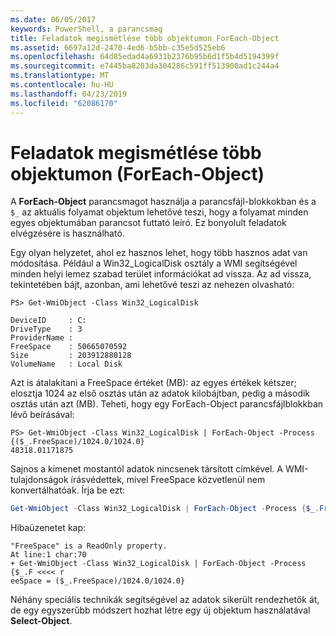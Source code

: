 ```yaml
---
ms.date: 06/05/2017
keywords: PowerShell, a parancsmag
title: Feladatok megismétlése több objektumon ForEach-Object
ms.assetid: 6697a12d-2470-4ed6-b5bb-c35e5d525eb6
ms.openlocfilehash: 64d85edad4a6931b2376b95b6d1f5b4d5194399f
ms.sourcegitcommit: e7445ba8203da304286c591ff513900ad1c244a4
ms.translationtype: MT
ms.contentlocale: hu-HU
ms.lasthandoff: 04/23/2019
ms.locfileid: "62086170"
---
```

# <a name="repeating-a-task-for-multiple-objects-foreach-object"></a>Feladatok megismétlése több objektumon (ForEach-Object)

A **ForEach-Object** parancsmagot használja a parancsfájl-blokkokban és a `$_` az aktuális folyamat objektum lehetővé teszi, hogy a folyamat minden egyes objektumában parancsot futtató leíró. Ez bonyolult feladatok elvégzésére is használható.

Egy olyan helyzetet, ahol ez hasznos lehet, hogy több hasznos adat van módosítása. Például a Win32_LogicalDisk osztály a WMI segítségével minden helyi lemez szabad terület információkat ad vissza. Az ad vissza, tekintetében bájt, azonban, ami lehetővé teszi az nehezen olvasható:

```
PS> Get-WmiObject -Class Win32_LogicalDisk

DeviceID     : C:
DriveType    : 3
ProviderName :
FreeSpace    : 50665070592
Size         : 203912880128
VolumeName   : Local Disk
```

Azt is átalakítani a FreeSpace értéket (MB): az egyes értékek kétszer; elosztja 1024 az első osztás után az adatok kilobájtban, pedig a második osztás után azt (MB). Teheti, hogy egy ForEach-Object parancsfájlblokkban lévő beírásával:

```
PS> Get-WmiObject -Class Win32_LogicalDisk | ForEach-Object -Process {($_.FreeSpace)/1024.0/1024.0}
48318.01171875
```

Sajnos a kimenet mostantól adatok nincsenek társított címkével. A WMI-tulajdonságok írásvédettek, mivel FreeSpace közvetlenül nem konvertálhatóak. Írja be ezt:

```powershell
Get-WmiObject -Class Win32_LogicalDisk | ForEach-Object -Process {$_.FreeSpace = ($_.FreeSpace)/1024.0/1024.0}
```

Hibaüzenetet kap:

```output
"FreeSpace" is a ReadOnly property.
At line:1 char:70
+ Get-WmiObject -Class Win32_LogicalDisk | ForEach-Object -Process {$_.F <<<< r
eeSpace = ($_.FreeSpace)/1024.0/1024.0}
```

Néhány speciális technikák segítségével az adatok sikerült rendezhetők át, de egy egyszerűbb módszert hozhat létre egy új objektum használatával **Select-Object**.